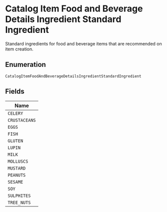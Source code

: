 <!-- Optimized: 2025-10-06 -->
<!-- RPM: 1.6.2.1.1.6.2.1_catalog-item-food-and-beverage-details-ingredient-standard-ingredient_20251006 -->
<!-- Session: E2E RPM DNA Application -->
<!-- AOM: RND (Reggie & Dro) -->
<!-- COI: TECHNOLOGY -->
<!-- RPM: HIGH -->
<!-- ACTION: BUILD -->

# Catalog Item Food and Beverage Details Ingredient Standard Ingredient

Standard ingredients for food and beverage items that are recommended on item creation.

## Enumeration

`CatalogItemFoodAndBeverageDetailsIngredientStandardIngredient`

## Fields

| Name |
|  --- |
| `CELERY` |
| `CRUSTACEANS` |
| `EGGS` |
| `FISH` |
| `GLUTEN` |
| `LUPIN` |
| `MILK` |
| `MOLLUSCS` |
| `MUSTARD` |
| `PEANUTS` |
| `SESAME` |
| `SOY` |
| `SULPHITES` |
| `TREE_NUTS` |
